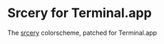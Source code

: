 # Srcery for Terminal.app
The [srcery](https://srcery-colors.github.io) colorscheme, patched for Terminal.app
